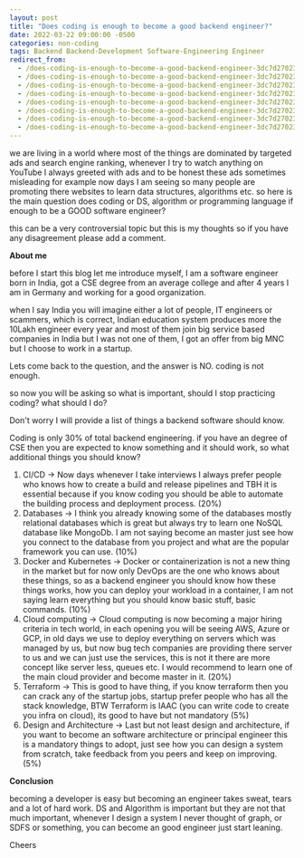 ```yaml
---
layout: post
title: "Does coding is enough to become a good backend engineer?"
date: 2022-03-22 09:00:00 -0500
categories: non-coding
tags: Backend Backend-Development Software-Engineering Engineer
redirect_from:
  - /does-coding-is-enough-to-become-a-good-backend-engineer-3dc7d2702380?source=user_profile---------5----------------------------
  - /does-coding-is-enough-to-become-a-good-backend-engineer-3dc7d2702380?source=author_recirc-----a9c256fee353----3----------------------------
  - /does-coding-is-enough-to-become-a-good-backend-engineer-3dc7d2702380?source=author_recirc-----891e3866d81----4----------------------------
  - /does-coding-is-enough-to-become-a-good-backend-engineer-3dc7d2702380?source=author_recirc-----cb0b8ef3fc7c----3----------------------------
  - /does-coding-is-enough-to-become-a-good-backend-engineer-3dc7d2702380?source=author_recirc-----7148ce60b54b----3----------------------------
  - /does-coding-is-enough-to-become-a-good-backend-engineer-3dc7d2702380?source=post_internal_links---------2----------------------------
  - /does-coding-is-enough-to-become-a-good-backend-engineer-3dc7d2702380?source=author_recirc-----a9c256fee353----2----------------------------
  - /does-coding-is-enough-to-become-a-good-backend-engineer-3dc7d2702380
---
```


we are living in a world where most of the things are dominated by targeted ads and search engine ranking, whenever I try to watch anything on YouTube I always greeted with ads and to be honest these ads sometimes misleading for example now days I am seeing so many people are promoting there websites to learn data structures, algorithms etc. so here is the main question does coding or DS, algorithm or programming language if enough to be a GOOD software engineer?

this can be a very controversial topic but this is my thoughts so if you have any disagreement please add a comment.

<strong>About me</strong>

before I start this blog let me introduce myself, I am a software engineer born in India, got a CSE degree from an average college and after 4 years I am in Germany and working for a good organization.

when I say India you will imagine either a lot of people, IT engineers or scammers, which is correct, Indian education system produces more the 10Lakh engineer every year and most of them join big service based companies in India but I was not one of them, I got an offer from big MNC but I choose to work in a startup.

Lets come back to the question, and the answer is NO. coding is not enough.

so now you will be asking so what is important, should I stop practicing coding? what should I do?

Don't worry I will provide a list of things a backend software should know.

Coding is only 30% of total backend engineering. if you have an degree of CSE then you are expected to know something and it should work, so what additional things you should know?

1. CI/CD -> Now days whenever I take interviews I always prefer people who knows how to create a build and release pipelines and TBH it is essential because if you know coding you should be able to automate the building process and deployment process. (20%)
2. Databases -> I think you already knowing some of the databases mostly relational databases which is great but always try to learn one NoSQL database like MongoDb. I am not saying become an master just see how you connect to the database from you project and what are the popular framework you can use. (10%)
3. Docker and Kubernetes -> Docker or containerization is not a new thing in the market but for now only DevOps are the one who knows about these things, so as a backend engineer you should know how these things works, how you can deploy your workload in a container, I am not saying learn everything but you should know basic stuff, basic commands. (10%)
4. Cloud computing -> Cloud computing is now becoming a major hiring criteria in tech world, in each opening you will be seeing AWS, Azure or GCP, in old days we use to deploy everything on servers which was managed by us, but now bug tech companies are providing there server to us and we can just use the services, this is not it there are more concept like server less, queues etc. I would recommend to learn one of the main cloud provider and become master in it. (20%)
5. Terraform -> This is good to have thing, if you know terraform then you can crack any of the startup jobs, startup prefer people who has all the stack knowledge, BTW Terraform is IAAC (you can write code to create you infra on cloud), its good to have but not mandatory (5%)
6. Design and Architecture -> Last but not least design and architecture, if you want to become an software architecture or principal engineer this is a mandatory things to adopt, just see how you can design a system from scratch, take feedback from you peers and keep on improving. (5%)

<strong>Conclusion</strong>

becoming a developer is easy but becoming an engineer takes sweat, tears and a lot of hard work. DS and Algorithm is important but they are not that much important, whenever I design a system I never thought of graph, or SDFS or something, you can become an good engineer just start leaning.

Cheers
